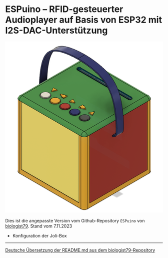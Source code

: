 # ESPuino – RFID-gesteuerter Audioplayer auf Basis von ESP32 mit I2S-DAC-Unterstützung
![Jolibox](Dokumentation/images/Jolibox-Gesamt.png)

Dies ist die angepasste Version vom Github-Repository `ESPuino` von [biologist79](https://github.com/biologist79/ESPuino). 
Stand vom 7.11.2023

- Konfiguration der Joli-Box




---------------------------------------------------------------------------------------

[Deutsche Übersetzung der README.md aus dem biologist79-Repository](Dokumentation/README.md-biologist.md)

